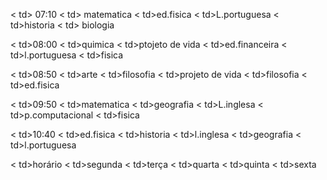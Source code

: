 <html>

 <table>

  <tr>
 
   < td> 07:10 </td>
   < td> matematica </td>
   < td>ed.fisica</td>
   < td>L.portuguesa</td>
   < td>historia</td>
   < td> biologia</td>

  </tr>

  <tr>

   < td>08:00</td>
   < td>quimica</td>
   < td>ptojeto de vida</td>
   < td>ed.financeira</td>
   < td>l.portuguesa</td>
   < td>fisica</td>

  </tr>

  <tr>

   < td>08:50</td>
   < td>arte</td>
   < td>filosofia</td>
   < td>projeto de vida</td>
   < td>filosofia</td>
   < td>ed.fisica</td>

  </tr>

  <tr>

   < td>09:50</td>
   < td>matematica</td>
   < td>geografia</td>
   < td>L.inglesa</td>
   < td>p.computacional</td>
   < td>fisica</td>

  </tr>

  <tr>

   < td>10:40</td>
   < td>ed.fisica</td>
   < td>historia</td>
   < td>l.inglesa</td>
   < td>geografia</td>
   < td>l.portuguesa</td>

  </tr>

  <tr>

   < td>horário</td>
   < td>segunda</td>
   < td>terça</td>
   < td>quarta</td>
   < td>quinta</td>
   < td>sexta</td>

  </tr>

 </table>

</html>
